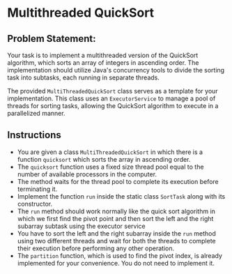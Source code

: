 # Multithreaded QuickSort


## Problem Statement:
Your task is to implement a multithreaded version of the QuickSort algorithm, which sorts an array of integers in
ascending order. The implementation should utilize Java's concurrency tools to divide the sorting task into subtasks,
each running in separate threads.

The provided `MultiThreadedQuickSort` class serves as a template for your implementation. This class uses an
`ExecutorService` to manage a pool of threads for sorting tasks, allowing the QuickSort algorithm to execute in a
parallelized manner.


## Instructions
- You are given a class `MultiThreadedQuickSort` in which there is a function `quicksort` which sorts the array in
  ascending order.
- The `quicksort` function uses a fixed size thread pool equal to the number of available processors in the computer.
- The method waits for the thread pool to complete its execution before terminating it.
- Implement the function `run` inside the static class `SortTask` along with its constructor.
- The `run` method should work normally like the quick sort algorithm in which we first find the pivot point and then
  sort the left and the right subarray subtask using the executor service
- You have to sort the left and the right subarray inside the `run` method using two different threads and wait for both
  the threads to complete their execution before performing any other operation.
- The `partition` function, which is used to find the pivot index, is already implemented for your convenience. 
  You do not need to implement it.